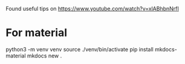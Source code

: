 Found useful tips on https://www.youtube.com/watch?v=xlABhbnNrfI

# For material

python3 -m venv venv
source ./venv/bin/activate
pip install mkdocs-material
mkdocs new .

